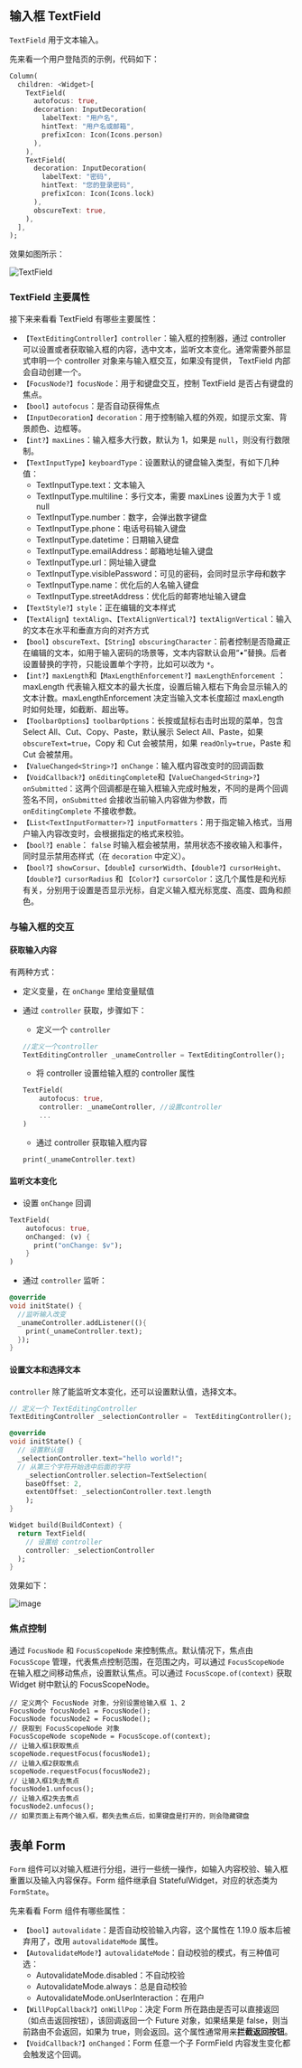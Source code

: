 ## 输入框 TextField

`TextField` 用于文本输入。

先来看一个用户登陆页的示例，代码如下：

```dart
Column(
  children: <Widget>[
    TextField(
      autofocus: true,
      decoration: InputDecoration(
        labelText: "用户名",
        hintText: "用户名或邮箱",
        prefixIcon: Icon(Icons.person)
      ),
    ),
    TextField(
      decoration: InputDecoration(
        labelText: "密码",
        hintText: "您的登录密码",
        prefixIcon: Icon(Icons.lock)
      ),
      obscureText: true,
    ),
  ],
);
```

效果如图所示：

![TextField](https://gitee.com/owenlee233/image_store/raw/master/202109291030562.png)

### TextField 主要属性

接下来来看看 TextField 有哪些主要属性：

- `【TextEditingController】controller`：输入框的控制器，通过 controller 可以设置或者获取输入框的内容，选中文本，监听文本变化。通常需要外部显式申明一个 controller 对象来与输入框交互，如果没有提供， TextField 内部会自动创建一个。
- `【FocusNode?】focusNode`：用于和键盘交互，控制 TextField 是否占有键盘的焦点。
- `【bool】autofocus`：是否自动获得焦点
- `【InputDecoration】decoration`：用于控制输入框的外观，如提示文案、背景颜色、边框等。
- `【int?】maxLines`：输入框多大行数，默认为 1，如果是 `null`，则没有行数限制。
- `【TextInputType】keyboardType`：设置默认的键盘输入类型，有如下几种值：
  - TextInputType.text：文本输入
  - TextInputType.multiline：多行文本，需要 maxLines 设置为大于 1 或 null
  - TextInputType.number：数字，会弹出数字键盘
  - TextInputType.phone：电话号码输入键盘
  - TextInputType.datetime：日期输入键盘
  - TextInputType.emailAddress：邮箱地址输入键盘
  - TextInputType.url：网址输入键盘
  - TextInputType.visiblePassword：可见的密码，会同时显示字母和数字
  - TextInputType.name：优化后的人名输入键盘
  - TextInputType.streetAddress：优化后的邮寄地址输入键盘
- `【TextStyle?】style`：正在编辑的文本样式
- `【TextAlign】textAlign`、`【TextAlignVertical?】textAlignVertical`：输入的文本在水平和垂直方向的对齐方式
- `【bool】obscureText`、`【String】obscuringCharacter`：前者控制是否隐藏正在编辑的文本，如用于输入密码的场景等，文本内容默认会用“•”替换。后者设置替换的字符，只能设置单个字符，比如可以改为 `*`。
- `【int?】maxLength`和`【MaxLengthEnforcement?】maxLengthEnforcement` ：maxLength 代表输入框文本的最大长度，设置后输入框右下角会显示输入的文本计数。maxLengthEnforcement 决定当输入文本长度超过 maxLength 时如何处理，如截断、超出等。
- `【ToolbarOptions】toolbarOptions`：长按或鼠标右击时出现的菜单，包含 Select All、Cut、Copy、Paste，默认展示 Select All、Paste，如果 `obscureText=true`，Copy 和 Cut 会被禁用，如果 `readOnly=true`，Paste 和 Cut 会被禁用。
- `【ValueChanged<String>?】onChange`：输入框内容改变时的回调函数
- `【VoidCallback?】onEditingComplete`和`【ValueChanged<String>?】onSubmitted`：这两个回调都是在输入框输入完成时触发，不同的是两个回调签名不同，`onSubmitted` 会接收当前输入内容做为参数，而 `onEditingComplete` 不接收参数。
- `【List<TextInputFormatter>?】inputFormatters`：用于指定输入格式，当用户输入内容改变时，会根据指定的格式来校验。
- `【bool?】enable`： `false` 时输入框会被禁用，禁用状态不接收输入和事件，同时显示禁用态样式（在 `decoration` 中定义）。
- `【bool?】showCorsur`、`【double】cursorWidth`、`【double?】cursorHeight`、`【double?】cursorRadius` 和 `【Color?】cursorColor`：这几个属性是和光标有关，分别用于设置是否显示光标，自定义输入框光标宽度、高度、圆角和颜色。

### 与输入框的交互

#### 获取输入内容

有两种方式：

- 定义变量，在 `onChange` 里给变量赋值

- 通过 `controller` 获取，步骤如下：

  - 定义一个 `controller`

  ```dart
  //定义一个controller
  TextEditingController _unameController = TextEditingController();
  ```

  - 将 controller 设置给输入框的 controller 属性

  ```dart
  TextField(
      autofocus: true,
      controller: _unameController, //设置controller
      ...
  )
  ```

  - 通过 controller 获取输入框内容

  ```dart
  print(_unameController.text)
  ```

#### 监听文本变化

- 设置 `onChange` 回调

```dart
TextField(
    autofocus: true,
    onChanged: (v) {
      print("onChange: $v");
    }
)
```

- 通过 `controller` 监听：

```dart
@override
void initState() {
  //监听输入改变  
  _unameController.addListener((){
    print(_unameController.text);
  });
}
```

#### 设置文本和选择文本

`controller` 除了能监听文本变化，还可以设置默认值，选择文本。

```dart
// 定义一个 TextEditingController
TextEditingController _selectionController =  TextEditingController();

@override
void initState() {
  // 设置默认值
  _selectionController.text="hello world!";
  // 从第三个字符开始选中后面的字符
	_selectionController.selection=TextSelection(
    baseOffset: 2,
    extentOffset: _selectionController.text.length
	);
}

Widget build(BuildContext) {
  return TextField(
    // 设置给 controller
  	controller: _selectionController
  );
}
```

 效果如下：

![image](https://gitee.com/owenlee233/image_store/raw/master/202109292355613.png)

### 焦点控制

通过 `FocusNode` 和 `FocusScopeNode` 来控制焦点。默认情况下，焦点由 `FocusScope` 管理，代表焦点控制范围，在范围之内，可以通过 `FocusScopeNode` 在输入框之间移动焦点，设置默认焦点。可以通过 `FocusScope.of(context)` 获取 Widget 树中默认的 FocusScopeNode。

```
// 定义两个 FocusNode 对象，分别设置给输入框 1、2
FocusNode focusNode1 = FocusNode();
FocusNode focusNode2 = FocusNode();
// 获取到 FocusScopeNode 对象
FocusScopeNode scopeNode = FocusScope.of(context);
// 让输入框1获取焦点
scopeNode.requestFocus(focusNode1);
// 让输入框2获取焦点
scopeNode.requestFocus(focusNode2);
// 让输入框1失去焦点
focusNode1.unfocus();
// 让输入框2失去焦点
focusNode2.unfocus();
// 如果页面上有两个输入框，都失去焦点后，如果键盘是打开的，则会隐藏键盘
```

## 表单 Form

`Form` 组件可以对输入框进行分组，进行一些统一操作，如输入内容校验、输入框重置以及输入内容保存。Form 组件继承自 StatefulWidget，对应的状态类为 `FormState`。

先来看看 Form 组件有哪些属性：

- `【bool】autovalidate`：是否自动校验输入内容，这个属性在 1.19.0 版本后被弃用了，改用 `autovalidateMode` 属性。
- `【AutovalidateMode?】autovalidateMode`：自动校验的模式，有三种值可选：
  - AutovalidateMode.disabled：不自动校验
  - AutovalidateMode.always：总是自动校验
  - AutovalidateMode.onUserInteraction：在用户
- `【WillPopCallback?】onWillPop`：决定 Form 所在路由是否可以直接返回（如点击返回按钮），该回调返回一个 Future 对象，如果结果是 false，则当前路由不会返回，如果为 true，则会返回。这个属性通常用来**拦截返回按钮**。
- `【VoidCallback?】onChanged`：Form 任意一个子 FormField 内容发生变化都会触发这个回调。


